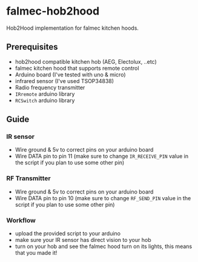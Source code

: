 # falmec-hob2hood
Hob2Hood implementation for falmec kitchen hoods.

## Prerequisites

- hob2hood compatible kitchen hob (AEG, Electolux, ..etc)
- falmec kitchen hood that supports remote control
- Arduino board (I've tested with uno & micro)
- infrared sensor (I've used TSOP34838)
- Radio frequency transmitter
- `IRremote` arduino library
- `RCSwitch` arduino library

## Guide

### IR sensor

- Wire ground & 5v to correct pins on your arduino board
- Wire DATA pin to pin 11 (make sure to change `IR_RECEIVE_PIN` value in the script if you plan to use some other pin)

### RF Transmitter
- Wire ground & 5v to correct pins on your arduino board
- Wire DATA pin to pin 10 (make sure to change `RF_SEND_PIN` value in the script if you plan to use some other pin)

### Workflow

- upload the provided script to your arduino
- make sure your IR sensor has direct vision to your hob
- turn on your hob and see the falmec hood turn on its lights, this means that you made it!
